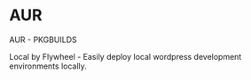 # AUR
AUR - PKGBUILDS 

Local by Flywheel - Easily deploy local wordpress development environments locally.
